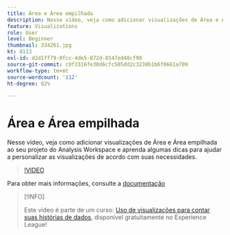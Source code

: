 ```yaml
---
title: Área e Área empilhada
description: Nesse vídeo, veja como adicionar visualizações de Área e Área empilhada ao seu projeto do Analysis Workspace e aprenda algumas dicas para ajudar a personalizar as visualizações de acordo com suas necessidades.
feature: Visualizations
role: User
level: Beginner
thumbnail: 334261.jpg
kt: 8113
exl-id: d2d1ff79-0fcc-4de5-872d-8547ed48cf98
source-git-commit: c9f3316fe30d6cfc505dd2c3238b1b6f0661a709
workflow-type: tm+mt
source-wordcount: '112'
ht-degree: 82%

---
```


# Área e Área empilhada

Nesse vídeo, veja como adicionar visualizações de Área e Área empilhada ao seu projeto do Analysis Workspace e aprenda algumas dicas para ajudar a personalizar as visualizações de acordo com suas necessidades.

>[!VIDEO](https://video.tv.adobe.com/v/334261/?quality=12&learn=on)

Para obter mais informações, consulte a [documentação](https://experienceleague.adobe.com/docs/analytics/analyze/analysis-workspace/visualizations/area.html?lang=pt-BR#)

>[!INFO]
>
> Este vídeo é parte de um curso: [Uso de visualizações para contar suas histórias de dados](https://experienceleague.adobe.com/?recommended=Analytics-U-1-2021.1.visualizations&amp;lang=pt-BR), disponível gratuitamente no Experience League!

